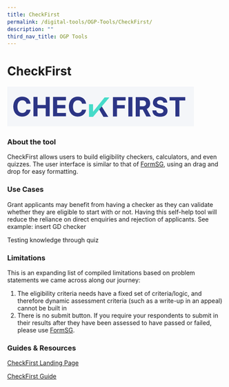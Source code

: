 ```yaml
---
title: CheckFirst
permalink: /digital-tools/OGP-Tools/CheckFirst/
description: ""
third_nav_title: OGP Tools
---
```

# CheckFirst 
![CheckFirstLogo](/images/checkfirstlogo.png)

### About the tool 
CheckFirst allows users to build eligibility checkers, calculators, and even quizzes. The user interface is similar to that of [FormSG](https://www.transformationoffice.aic.sg/digital-tools/ogp-tools/FormSGsgID/), using an drag and drop for easy formatting. 
### Use Cases
Grant applicants may benefit from having a checker as they can validate whether they are eligible to start with or not. Having this self-help tool will reduce the reliance on direct enquiries and rejection of applicants. See example: insert GD checker 

Testing knowledge through quiz

### Limitations
This is an expanding list of compiled limitations based on problem statements we came across along our journey:
1. The eligibility criteria needs have a fixed set of criteria/logic, and therefore dynamic assessment criteria (such as a write-up in an appeal) cannot be built in
2. There is no submit button. If you require your respondents to submit in their results after they have been assessed to have passed or failed,  please use [FormSG](https://www.transformationoffice.aic.sg/digital-tools/ogp-tools/FormSGsgID/).

### Guides & Resources
[CheckFirst Landing Page](https://www.checkfirst.gov.sg/)

[CheckFirst Guide](https://guide.checkfirst.gov.sg/)